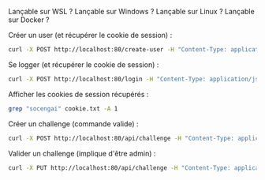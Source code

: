 Lançable sur WSL ?
Lançable sur Windows ?
Lançable sur Linux ?
Lançable sur Docker ?

Créer un user (et récupérer le cookie de session) :
```bash
curl -X POST http://localhost:80/create-user -H "Content-Type: application/json" -d '{"username": "lglanois", "password": "password0!", "email":"loic.glanois@ynov.com"}' -c cookie.txt
```

Se logger (et récupérer le cookie de session) :
```bash
curl -X POST http://localhost:80/login -H "Content-Type: application/json" -d '{"username": "lglanois", "password": "password0!"}' -c cookie.txt
```

Afficher les cookies de session récupérés :
```bash
grep "socengai" cookie.txt -A 1
```

Créer un challenge (commande valide) :
```bash
curl -X POST http://localhost:80/api/challenge -H "Content-Type: application/json" -d '{"title": "Welcome to the Game", "description": "Un petit challenge introductif", "illustration": "illustration.png"}' -b cookie.txt -v
```

Valider un challenge (implique d'être admin) : 
```bash
curl -X PUT http://localhost:80/api/challenge -H "Content-Type: application/json" -d '{"operation":"validate", "title": "Welcome to the Game", "description": "Un petit challenge introductif", "illustration": "illustration.png"}' -b cookie.txt -v
```